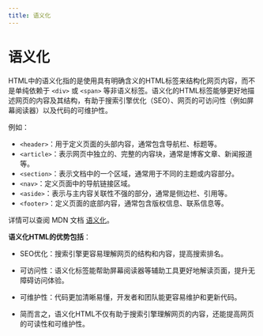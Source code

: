 ```yaml
---
title: 语义化
---
```


# 语义化
HTML中的语义化指的是使用具有明确含义的HTML标签来结构化网页内容，而不是单纯依赖于 `<div>` 或 `<span>` 等非语义标签。语义化的HTML标签能够更好地描述网页的内容及其结构，有助于搜索引擎优化（SEO）、网页的可访问性（例如屏幕阅读器）以及代码的可维护性。

例如：
- `<header>`：用于定义页面的头部内容，通常包含导航栏、标题等。
- `<article>`：表示网页中独立的、完整的内容块，通常是博客文章、新闻报道等。
- `<section>`：表示文档中的一个区域，通常用于不同的主题或内容部分。
- `<nav>`：定义页面中的导航链接区域。
- `<aside>`：表示与主内容关联性不强的部分，通常是侧边栏、引用等。
- `<footer>`：定义页面的底部内容，通常包含版权信息、联系信息等。

详情可以查阅 MDN 文档 [语义化](https://developer.mozilla.org/zh-CN/docs/Glossary/Semantics#%E8%AF%AD%E4%B9%89%E5%8C%96%E5%85%83%E7%B4%A0)。

**语义化HTML的优势包括**：

- SEO优化：搜索引擎更容易理解网页的结构和内容，提高搜索排名。

- 可访问性：语义化标签能帮助屏幕阅读器等辅助工具更好地解读页面，提升无障碍访问体验。

- 可维护性：代码更加清晰易懂，开发者和团队能更容易维护和更新代码。

- 简而言之，语义化HTML不仅有助于搜索引擎理解网页的内容，还能提高网页的可读性和可维护性。